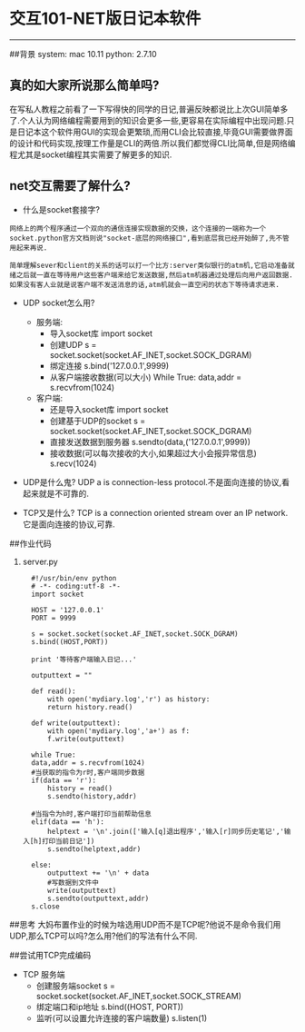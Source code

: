 # 交互101-NET版日记本软件
--------------

##背景
    system: mac 10.11
    python: 2.7.10
    

## 真的如大家所说那么简单吗?
在写私人教程之前看了一下写得快的同学的日记,普遍反映都说比上次GUI简单多了.个人认为网络编程需要用到的知识会更多一些,更容易在实际编程中出现问题.只是日记本这个软件用GUI的实现会更繁琐,而用CLI会比较直接,毕竟GUI需要做界面的设计和代码实现,按理工作量是CLI的两倍.所以我们都觉得CLI比简单,但是网络编程尤其是socket编程其实需要了解更多的知识.

## net交互需要了解什么?
   * 什么是socket套接字?

    网络上的两个程序通过一个双向的通信连接实现数据的交换，这个连接的一端称为一个socket.python官方文档则说"socket-底层的网络接口",看到底层我已经开始醉了,先不管用起来再说.
    
    简单理解sever和client的关系的话可以打一个比方:server类似银行的atm机,它启动准备就绪之后就一直在等待用户这些客户端来给它发送数据,然后atm机器通过处理后向用户返回数据.如果没有客人业就是说客户端不发送消息的话,atm机就会一直空闲的状态下等待请求进来.
   
* UDP socket怎么用?
     * 服务端:
        * 导入socket库
                import socket
        * 创建UDP
                s = socket.socket(socket.AF_INET,socket.SOCK_DGRAM)
        * 绑定连接
                s.bind('127.0.0.1',9999)
        * 从客户端接收数据(可以大小)
                While True:
                    data,addr = s.recvfrom(1024)
     * 客户端:
        * 还是导入socket库
                import socket
        * 创建基于UDP的socket
                s = socket.socket(socket.AF_INET,socket.SOCK_DGRAM)
        * 直接发送数据到服务器
                s.sendto(data,('127.0.0.1',9999))
        * 接收数据(可以每次接收的大小,如果超过大小会报异常信息)
                s.recv(1024)
    
* UDP是什么鬼?
    UDP a is connection-less protocol.不是面向连接的协议,看起来就是不可靠的.

* TCP又是什么?
    TCP is a connection oriented stream over an IP network. 它是面向连接的协议,可靠.

##作业代码
   1. server.py
            
            #!/usr/bin/env python
            # -*- coding:utf-8 -*-
            import socket

            HOST = '127.0.0.1'
            PORT = 9999

            s = socket.socket(socket.AF_INET,socket.SOCK_DGRAM)
            s.bind((HOST,PORT))

            print '等待客户端输入日记...'

            outputtext = ""

            def read():
	            with open('mydiary.log','r') as history:
		        return history.read()

            def write(outputtext):
	            with open('mydiary.log','a+') as f:
		        f.write(outputtext)

            while True:
        	data,addr = s.recvfrom(1024)
        	#当获取的指令为r时,客户端同步数据
        	if(data == 'r'):
        		history = read()
        		s.sendto(history,addr)
        
        	#当指令为h时,客户端打印当前帮助信息
        	elif(data == 'h'):
        		helptext = '\n'.join(['输入[q]退出程序','输入[r]同步历史笔记','输入[h]打印当前日记'])
        		s.sendto(helptext,addr)
        		
        	else:
        		outputtext += '\n' + data
        	    #写数据到文件中
		        write(outputtext)
        		s.sendto(outputtext,addr)
            s.close        

##思考
大妈布置作业的时候为啥选用UDP而不是TCP呢?他说不是命令我们用UDP,那么TCP可以吗?怎么用?他们的写法有什么不同.


##尝试用TCP完成编码
   * TCP 服务端
     * 创建服务端socket 
            s = socket.socket(socket.AF_INET,socket.SOCK_STREAM)
     * 绑定端口和ip地址
            s.bind((HOST, PORT))
     * 监听(可以设置允许连接的客户端数量)
            s.listen(1)



